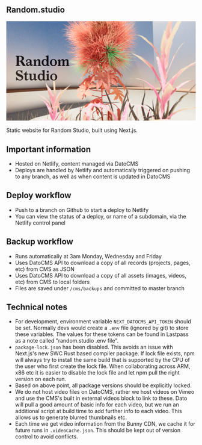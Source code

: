 ## Random.studio

[![The Random Studio logo](https://github.com/RandomStudio/random-studio/blob/master/public/og-image.png?raw=true)](https://random.studio/)

Static website for Random Studio, built using Next.js.

## Important information

- Hosted on Netlify, content managed via DatoCMS
- Deploys are handled by Netlify and automatically triggered on pushing to any branch, as well as when content is updated in DatoCMS

## Deploy workflow
- Push to a branch on Github to start a deploy to Netlify
- You can view the status of a deploy, or name of a subdomain, via the Netlify control panel

## Backup workflow
- Runs automatically at 3am Monday, Wednesday and Friday
- Uses DatoCMS API to download a copy of all records (projects, pages, etc) from CMS as JSON
- Uses DatoCMS API to download a copy of all assets (images, videos, etc) from CMS to local folders
- Files are saved under `/cms/backups` and committed to master branch

## Technical notes
- For development, environment variable `NEXT_DATOCMS_API_TOKEN` should be set. Normally devs would create a `.env` file (ignored by git) to store these variables. The values for these tokens can be found in Lastpass as a note called "random.studio .env file".
-  `package-lock.json` has been disabled. This avoids an issue with Next.js's new SWC Rust based compiler package. If lock file exists, npm will always try to install the same build that is supported by the CPU of the user who first create the lock file. When collaborating across ARM, x86 etc it is easier to disable the lock file and let npm pull the right version on each run.
-  Based on above point, all package versions should be explicitly locked.
-  We do not host video files on DatoCMS, rather we host videos on Vimeo and use the CMS's built in external videos block to link to these. Dato will pull a good amount of basic info for each video, but we run an additional script at build time to add further info to each video. This allows us to generate blurred thumbnails etc.
-  Each time we get video information from the Bunny CDN, we cache it for future runs in `.videoCache.json`. This should be kept out of version control to avoid conflicts.
